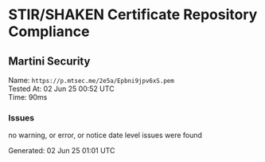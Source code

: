 # STIR/SHAKEN Certificate Repository Compliance

## Martini Security

Name: `https://p.mtsec.me/2e5a/Epbni9jpv6xS.pem`\
Tested At: 02 Jun 25 00:52 UTC\
Time: 90ms

### Issues

no warning, or error, or notice date level issues were found

Generated: 02 Jun 25 01:01 UTC
